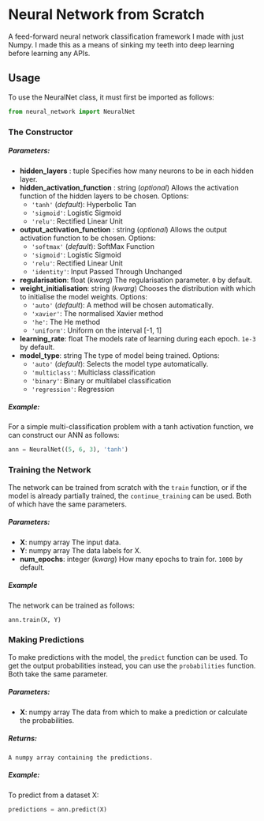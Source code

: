 # Neural Network from Scratch

A feed-forward neural network classification framework I made with just Numpy.
I made this as a means of sinking my teeth into deep learning before learning any APIs.

## Usage

To use the NeuralNet class, it must first be imported as follows:
```python
from neural_network import NeuralNet
```

### The Constructor

##### Parameters:
- **hidden_layers** : tuple
    Specifies how many neurons to be in each hidden layer.
- **hidden_activation_function** : string (*optional*)
    Allows the activation function of the hidden layers to be chosen.
    Options:
    - `'tanh'` (*default*): Hyperbolic Tan
    - `'sigmoid'`: Logistic Sigmoid
    - `'relu'`: Rectified Linear Unit
- **output_activation_function** : string (*optional*)
    Allows the output activation function to be chosen.
    Options:
    - `'softmax'` (*default*): SoftMax Function
    - `'sigmoid'`: Logistic Sigmoid
    - `'relu'`: Rectified Linear Unit
    - `'identity'`: Input Passed Through Unchanged
- **regularisation**: float (*kwarg*)
    The regularisation parameter.
    `0` by default.
- **weight_initialisation**: string (*kwarg*)
    Chooses the distribution with which to initialise the model weights.
    Options:
    - `'auto'` (*default*): A method will be chosen automatically.
    - `'xavier'`: The normalised Xavier method
    - `'he'`: The He method
    - `'uniform'`: Uniform on the interval [-1, 1]
- **learning_rate**: float
    The models rate of learning during each epoch.
    `1e-3` by default.
- **model_type**: string
    The type of model being trained.
    Options:
    - `'auto'` (*default*): Selects the model type automatically.
    - `'multiclass'`: Multiclass classification
    - `'binary'`: Binary or multilabel classification
    - `'regression'`: Regression 

##### Example:

For a simple multi-classification problem with a tanh activation function, we can construct our ANN as follows:
```python
ann = NeuralNet((5, 6, 3), 'tanh')
```

### Training the Network

The network can be trained from scratch with the `train` function, or if the model is already partially trained, the `continue_training` can be used. Both of which have the same parameters.

##### Parameters:

- **X**: numpy array
    The input data.
- **Y**: numpy array
    The data labels for X.
- **num_epochs**: integer (*kwarg*)
    How many epochs to train for.
    `1000` by default.

##### Example

The network can be trained as follows:
```python
ann.train(X, Y)
```

### Making Predictions

To make predictions with the model, the `predict` function can be used. To get the output probabilities instead, you can use the `probabilities` function. Both take the same parameter.

##### Parameters:

- **X**: numpy array
    The data from which to make a prediction or calculate the probabilities.

##### Returns:
    A numpy array containing the predictions.

##### Example:

To predict from a dataset X:
```python
predictions = ann.predict(X)
```